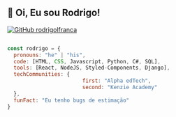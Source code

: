 <h2> 🤙 Oi, Eu sou Rodrigo!</h2> 

[![GitHub rodrigolfranca](https://img.shields.io/github/followers/rodrigolfranca?label=follow&style=social)](https://github.com/rodrigolfranca)


```javascript

const rodrigo = {
  pronouns: "he" | "his",
  code: [HTML, CSS, Javascript, Python, C#, SQL],
  tools: [React, NodeJS, Styled-Components, Django],
  techCommunities: {
                        first: "Alpha edTech",
                        second: "Kenzie Academy"
  },
  funFact: "Eu tenho bugs de estimação"
}

```

